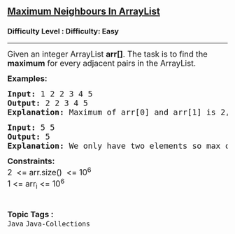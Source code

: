 <h2><a href="https://www.geeksforgeeks.org/problems/maximum-neighbours-in-arraylist/1?page=3&category=Java&difficulty=Easy&sortBy=submissions">Maximum Neighbours In ArrayList</a></h2><h3>Difficulty Level : Difficulty: Easy</h3><hr><div class="problems_problem_content__Xm_eO"><p><span style="font-size: 18px;">Given an integer ArrayList <strong>arr[]</strong>. The task is to find the <strong>maximum</strong> for every adjacent pairs in the ArrayList.</span></p>
<p><strong><span style="font-size: 18px;">Examples:</span></strong></p>
<pre><span style="font-size: 18px;"><strong>Input: </strong>1 2 2 3 4 5</span>
<span style="font-size: 18px;"><strong>Output: </strong>2 2 3 4 5</span>
<span style="font-size: 18px;"><strong>Explanation: </strong>Maximum of arr[0] and arr[1] is 2, that of arr[1] and arr[2] </span><span style="font-size: 18px;">is 2, ... and so on. For last two elements, maximum is 5.</span>
</pre>
<pre><span style="font-size: 18px;"><strong>Input: </strong>5 5</span>
<span style="font-size: 18px;"><strong>Output: </strong>5</span>
<span style="font-size: 18px;"><strong>Explanation: </strong>We only have two elements so max of 5 and 5 is 5 only.</span></pre>
<p><span style="font-size: 18px;"><strong>Constraints:</strong><br>2 &nbsp;&lt;= arr.size() &nbsp;&lt;= 10<sup>6</sup><br>1 &lt;= arr<sub>i</sub> &lt;= 10<sup>6</sup></span></p></div><br><p><span style=font-size:18px><strong>Topic Tags : </strong><br><code>Java</code>&nbsp;<code>Java-Collections</code>&nbsp;